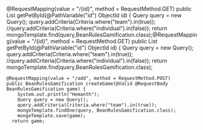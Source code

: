 @RequestMapping(value = "/{id}", method = RequestMethod.GET)
	public List<BeanRulesGamification> getPetById(@PathVariable("id") ObjectId id) {
		Query query = new Query();
		query.addCriteria(Criteria.where("team").in(true));
		//query.addCriteria(Criteria.where("individual").in(false));
	  return mongoTemplate.find(query,BeanRulesGamification.class);@RequestMapping(value = "/{id}", method = RequestMethod.GET)
	public List<BeanRulesGamification> getPetById(@PathVariable("id") ObjectId id) {
		Query query = new Query();
		query.addCriteria(Criteria.where("team").in(true));
		//query.addCriteria(Criteria.where("individual").in(false));
	  return mongoTemplate.find(query,BeanRulesGamification.class);
	
	
	
	
	
	
	
	
	@RequestMapping(value = "/add", method = RequestMethod.POST)
	public BeanRulesGamification createGame(@Valid @RequestBody BeanRulesGamification game) {
		System.out.println("Hemanth");
		Query query = new Query();
		query.addCriteria(Criteria.where("team").in(true));
		mongoTemplate.findOne(query, BeanRulesGamification.class);
        mongoTemplate.save(game);
	  return game;
